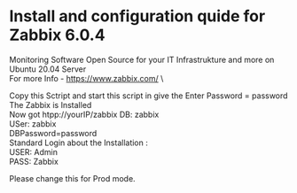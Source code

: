 # Install and configuration quide for Zabbix 6.0.4

Monitoring Software Open Source for your IT Infrastrukture and more on Ubuntu 20.04 Server \
For more Info - https://www.zabbix.com/ \


Copy this Sctript and start this script in give the Enter Password = password \
The Zabbix is Installed \
Now got htpp://yourIP/zabbix
DB: zabbix \
USer: zabbix \
DBPassword=password \
Standard Login about the Installation : \
USER: Admin \
PASS: Zabbix 

Please change this for Prod mode. 
